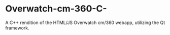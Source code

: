 # Overwatch-cm-360-C-
A C++ rendition of the HTML/JS Overwatch cm/360 webapp, utilizing the Qt framework.
